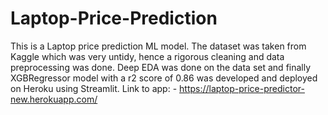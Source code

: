 # Laptop-Price-Prediction
This is a Laptop price prediction ML model. The dataset was taken from Kaggle which was very untidy, hence a rigorous cleaning and data preprocessing was done. Deep EDA was done on the data set and finally XGBRegressor model with a r2 score of 0.86 was developed and deployed on Heroku using Streamlit.
Link to app: - https://laptop-price-predictor-new.herokuapp.com/
